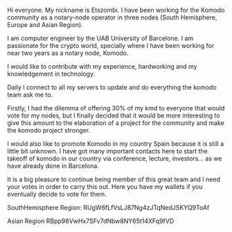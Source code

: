 Hi everyone. My nickname is Etszombi. I have been working for the Komodo community as a notary-node operator in three nodes (South Hemisphere, Europe and Asian Region). 

I am computer engineer by the UAB University of Barcelone. I am passionate for the crypto world, specially where I have been working for near two years as a notary node, Komodo.

I would like to contribute with my experience,  hardworking and my knowledgement in technology.

Daily I connect to all my servers to update and do everything the komodo team ask me to.

Firstly, I had the dilemma of offering 30% of my kmd to everyone that would vote for my nodes, but I finally decided that it would be more interesting to give this amount to the elaboration of a project for the community and make the komodo project stronger.

I would also like to promote Komodo in my country Spain because it is still a little bit unknown.  I have got many important contacts here to start the takeoff of komodo in our country via conference, lecture, investors… as we have already done in Barcelona.

It is a big pleasure to continue being member of this great team and I need your votes in order to carry this out.
Here you have my wallets if you eventually decide to vote for them.

SouthHemisphere Region:
RUgW6fLfVsLJ87Ng4zJTqNedJSKYQ9ToAf

Asian Region
RBpp98VwHx7SFv7dNbw8NY65t14XFq9fVD 
